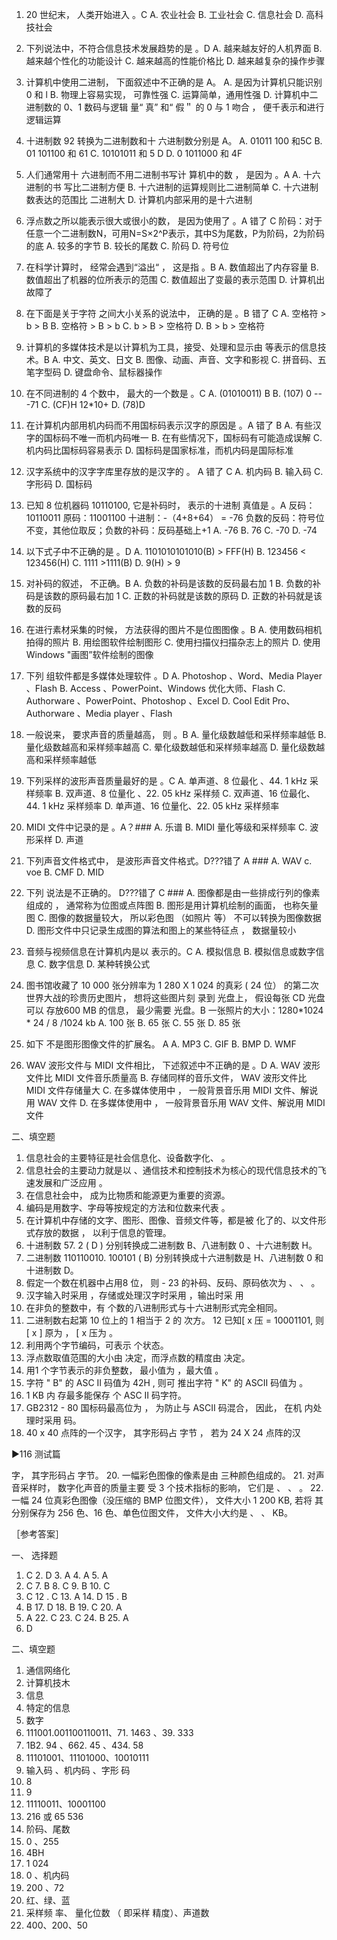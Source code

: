 1.	20 世纪末， 人类开始进入	。C
A.	农业社会	B. 工业社会
C. 信息社会	D. 高科技社会

2.	下列说法中，不符合信息技术发展趋势的是	。D
A.	越来越友好的人机界面	B. 越来越个性化的功能设计
C.  越来越高的性能价格比	D. 越来越复杂的操作步骤

3.	计算机中使用二进制， 下面叙述中不正确的是	A。
A.	是因为计算机只能识别 0 和 l
B.	物理上容易实现， 可靠性强
C.	运算简单，通用性强
D.	计算机中二进制数的 0、1 数码与逻辑 量“ 真” 和“ 假＂ 的 0 与 1 吻合 ， 便千表示和进行逻辑运算

4.	十进制数 92 转换为二进制数和十 六进制数分别是	A。 
A. 01011 100 和5C
B.   01 101100 和 61
C.  10101011 和 5 D 
D.   0 1011000 和 4F
 
5.	人们通常用十 六进制而不用二进制书写计 算机中的数 ， 是因为	。A
A.	十六进制的书 写比二进制方便	B. 十六进制的运算规则比二进制简单
C.  十六进制数表达的范围比 二进制大	D. 计算机内部采用的是十六进制

6.	浮点数之所以能表示很大或很小的数， 是因为使用了	。A 错了 C
阶码：对于任意一个二进制数N，可用N=S×2^P表示，其中S为尾数，P为阶码，2为阶码的底 
A.	较多的字节	B. 较长的尾数
C. 阶码	D. 符号位

7.	在科学计算时， 经常会遇到“溢出“ ， 这是指	。B
A.	数值超出了内存容量	B. 数值超出了机器的位所表示的范围
C. 数值超出了变最的表示范围	D. 计算机出故障了

8.	在下面是关于字符 之间大小关系的说法中， 正确的是	。B 错了 C
A.	空格符 > b > B	B.  空格符 > B > b
C.  b > B > 空格符	D.  B > b > 空格符

9.	计算机的多媒体技术是以计算机为工具，接受、处理和显示由	等表示的信息技术。B
A.	中文、英文、日文	B. 图像、动画、声音、文字和影视
C.	拼音码、五笔字型码	D. 键盘命令、鼠标器操作

10.	在不同进制的 4 个数中， 最大的一个数是	。C
A.  (01010011) B	B.   (107) 0  ---71
C.  (CF)H 12*10+	D.  (78)D

11.	在计算机内部用机内码而不用国标码表示汉字的原因是	。A 错了 B
A.	有些汉字的国标码不唯一而机内码唯一
B.	在有些情况下，国标码有可能造成误解
C.	机内码比国标码容易表示
D.	国标码是国家标准，而机内码是国际标准

12.	汉字系统中的汉字字库里存放的是汉字的	。 A 错了 C
A.	机内码
B. 输入码
C.  字形码
D. 国标码
 
13.  已知 8 位机器码 10110100, 它是补码时， 表示的十进制 真值是	。A
反码：10110011
原码：11001100
十进制：-（4+8+64） = -76
负数的反码：符号位不变，其他位取反；负数的补码：反码基础上+1
A.  -76
B. 76
C.   -70
D. -74

14.	以下式子中不正确的是	。D
A. 1101010101010(B) > FFF(H)
B. 123456 < 123456(H) 
C. 1111 >1111(B)
D. 9(H) > 9

15.	对补码的叙述，	不正确。B
A.	负数的补码是该数的反码最右加 1
B.	负数的补码是该数的原码最右加 1
C.	正数的补码就是该数的原码
D.	正数的补码就是该数的反码

16.	在进行素材采集的时候，	方法获得的图片不是位图图像 。B
A.	使用数码相机拍得的照片
B.	用绘图软件绘制图形
C.	使用扫描仪扫描杂志上的照片
D.	使用 Windows "画图”软件绘制的图像

17.	下列	组软件都是多媒体处理软件 。D
A.	Photoshop 、Word、Media Player 、Flash
B.	Access 、PowerPoint、Windows 优化大师、Flash
C.	Authorware 、PowerPoint、Photoshop 、Excel
D.	Cool Edit Pro、Authorware 、Media player 、Flash

18.	一般说来， 要求声音的质量越高， 则	。B
A.	量化级数越低和采样频率越低	B. 量化级数越高和采样频率越高
C.  晕化级数越低和采样频率越高	D. 量化级数越高和采样频率越低

19.	下列采样的波形声音质量最好的是	。C
A.	单声道、8 位最化 、44. 1 kHz 采样频率
B.	双声道、8 位量化 、22. 05 kHz 采样频
C.	双声道、16 位最化、44. 1 kHz 采样频率
D.	单声道、16 位量化、22. 05 kHz 采样频率

20.	MIDI 文件中记录的是	。A？###
A.	乐谱	B. MIDI 量化等级和采样频率
C. 波形采样	D. 声道

21.	下列声音文件格式中，	是波形声音文件格式。D???错了 A ###
A.	WAV
c. voe
B. CMF
D.	MID

22.	下列	说法是不正确的。 D???错了 C ###
A.	图像都是由一些排成行列的像素组成的 ， 通常称为位图或点阵图
B.	图形是用计算机绘制的画面， 也称矢量图
C.	图像的数据量较大， 所以彩色图 （如照片 等） 不可以转换为图像数据
D.	图形文件中只记录生成图的算法和图上的某些特征点	， 数据量较小

23.	音频与视频信息在计算机内是以	表示的。C
A.	模拟信息	B. 模拟信息或数字信息
C. 数字信息	D. 某种转换公式

24.	图书馆收藏了 10 000 张分辨率为 1 280 X 1 024 的真彩 ( 24 位） 的第二次世界大战的珍贵历史图片， 想将这些图片刻 录到 光盘上， 假设每张 CD 光盘可以 存放600 MB 的信息， 最少需要 光盘。B
一张照片的大小：1280*1024 * 24 / 8 /1024 kb
A.  100 张	B.  65 张
C.  55 张	D.  85 张

25.	如下	不是图形图像文件的扩展名。 A
A.	MP3
C. GIF
B. BMP
D. WMF
 
26.	WAV 波形文件与 MIDI  文件相比， 下述叙述中不正确的是	。D
A.	WAV 波形文件比 MIDI 文件音乐质量高
B.	存储同样的音乐文件， WAV 波形文件比 MIDI 文件存储量大
C.	在多媒体使用中 ， 一般背景音乐用 MIDI 文件、解说用 WAV 文件
D.	在多媒体使用中 ， 一般背景音乐用 WAV 文件、解说用 MIDI 文件


二、填空题
1.	信息社会的主要特征是社会信息化、设备数字化、	。
2.	信息社会的主要动力就是以	、通信技术和控制技术为核心的现代信息技术的飞速发展和广泛应用 。
3.	在信息社会中，	成为比物质和能源更为重要的资源。
4.	编码是用数字、字母等按规定的方法和位数来代表	。
5.	在计算机中存储的文字、图形、图像、音频文件等，都是被	化了的、以文件形式存放的数据 ， 以利于信息的管理。
6.	十进制数 57. 2 ( D )  分别转换成二进制数	B、八进制数	0 、十六进制数	H。
7.	二进制数 110110010. 100101  ( B)  分别转换成十六进制数是	H、八进制数	0 和十进制数	D。
8.	假定一个数在机器中占用8 位， 则 - 23 的补码、反码、原码依次为	、
、	。
9.	汉字输入时采用	，存储或处理汉字时采用	，输出时采
用
10.	在非负的整数中，有	个数的八进制形式与十六进制形式完全相同。
11.	二进制数右起第 10 位上的 1 相当于 2 的	次方。
12   已知[ x 压 = 10001101,  则[ x ] 原为	， [ x 压为	。
13.	利用两个字节编码，可表示	个状态。
14.	浮点数取值范围的大小由	决定，而浮点数的精度由	决定。
15.	用1 个字节表示的非负整数， 最小值为	，最大值	。
16.	字符 " B" 的 ASC II 码值为 42H , 则可 推出字符 " K" 的 ASCII 码值为
。
17.	1 KB 内 存最多能保存	个 ASC II 码字符。
18.	GB2312 - 80 国标码最高位为	， 为防止与 ASCII 码混合， 因此， 在机
内处理时采用	码。
19.	40  x 40 点阵的一个汉字， 其字形码占	字节 ， 若为 24 X 24 点阵的汉
 
►116	测试篇

字， 其字形码占	字节。
20.	一幅彩色图像的像素是由	三种颜色组成的。
21.	对声音采样时， 数字化声音的质量主要 受 3 个技术指标的影响， 它们是
、	、	。
22.	一幅 24 位真彩色图像（没压缩的 BMP 位图文件）， 文件大小 1 200 KB, 若将
其分别保存为 256 色、16 色、单色位图文件， 文件大小大约是	、	、
KB。

［参考答案］

一、 选择题	
1. C	2.	D	3.	A	4.  A	5. A
6. C	7.	B	8.	C	9.  B	10. C
11. C	12 . C	13.	A	14.	D	15 .	B
16. B	17. D	18.	B	19.	C	20.	A
21. A	22. C	23.	C	24.	B	25.	A
26. D	
						
二、填空题
1.	通信网络化
2.	计算机技木
3.	信息
4.	特定的信息
5.	数字
6. 111001.001100110011、71. 1463 、39. 333
7. 1B2. 94 、662. 45 、434. 58
8. 11101001、11101000、10010111
9. 输入码 、机内码 、字形 码
10.  8
11.  9
12. 11110011、10001100
13.   216 或 65 536
14. 阶码、尾数
15. 0 、255
16. 4BH
17. 1 024
18. 0 、机内码
19. 200 、72
20.	红、绿、蓝
21.	采样频 率、 量化位数 （ 即采样 精度）、声道数
22. 400、200、50
